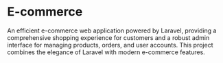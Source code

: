# E-commerce
An efficient e-commerce web application powered by Laravel, providing a comprehensive shopping experience for customers and a robust admin interface for managing products, orders, and user accounts. This project combines the elegance of Laravel with modern e-commerce features.
